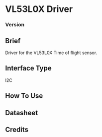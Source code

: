 # VL53L0X Driver


### Version


## Brief

Driver for the VL53L0X Time of flight sensor.


## Interface Type

I2C

## How To Use


## Datasheet


## Credits